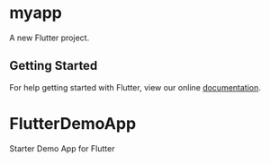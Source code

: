 # myapp

A new Flutter project.

## Getting Started

For help getting started with Flutter, view our online
[documentation](https://flutter.io/).
# FlutterDemoApp
Starter Demo App for Flutter
